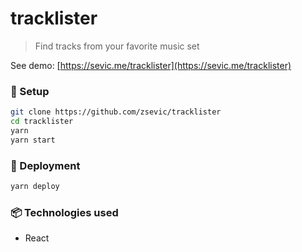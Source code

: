 # tracklister

> Find tracks from your favorite music set

See demo: [https://sevic.me/tracklister](https://sevic.me/tracklister)

### :wrench: Setup

```bash
git clone https://github.com/zsevic/tracklister
cd tracklister
yarn
yarn start
```

### :rocket: Deployment

```bash
yarn deploy
```

### :package: Technologies used

- React
